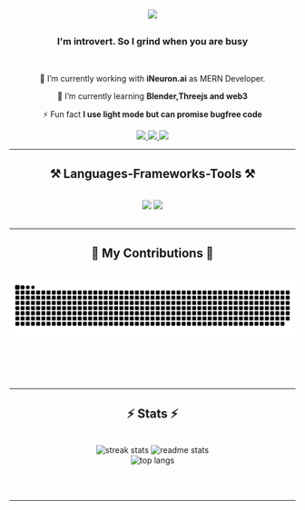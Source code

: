 <h1 align="center">
    <img src="https://readme-typing-svg.herokuapp.com?font=Fira+Code&pause=1000&random=false&width=435&lines=Roshmeet+Chakraborty+at+your+service" />
</h1>

<h3 align="center">I'm introvert. So I grind when you are busy </h3>

<br/>

<div align="center">
 
 🔭 I’m currently working with **iNeuron.ai** as MERN Developer.
 
 🌱 I’m currently learning **Blender,Threejs and web3**

⚡ Fun fact **I use light mode but can promise bugfree code**

 </div>
 
<div align="center"> 
  <a href="mailto:roshmeet.chakraborty@gmail.com">
    <img src="https://img.shields.io/badge/Gmail-333333?style=for-the-badge&logo=gmail&logoColor=red" />
  </a>
  <a href="https://linkedin.com/in/roshmeet" target="_blank">
    <img src="https://img.shields.io/badge/LinkedIn-0077B5?style=for-the-badge&logo=linkedin&logoColor=white" target="_blank" />
  </a>
  <a href="https://roshmeet.netlify.com" target="_blank">
     <img src="https://img.shields.io/badge/Portfolio-FF5722?style=for-the-badge&logo=todoist&logoColor=white" target="_blank" /> <!-- sqlite, safari, google-chrome are other good icon options -->
  </a>
</div>

 <hr/>
 
<h2 align="center">⚒️ Languages-Frameworks-Tools ⚒️</h2>
<br/>
<div align="center">
    <img src="https://skillicons.dev/icons?i=react,bootstrap,mui,html,css,vscode,github,figma,tailwind,git,blender,cpp,docker,gcp,npm," />
    <img src="https://skillicons.dev/icons?i=nodejs,python,javascript,typescript,express,firebase,mongodb,c,java,nextjs,mysql,flask" /><br>
</div>

<br/>
<hr/>

<div align="center">
  <h2>🐍 My Contributions 🐍</h2>
  <br>
  <img alt="snake eating my contributions" src="https://raw.githubusercontent.com/salesp07/salesp07/output/github-contribution-grid-snake.svg" />
  
  <br/><br/><br/>
</div>

<hr/>

<h2 align="center">⚡ Stats ⚡</h2>
<br>
<div align=center>
  <img width=390 src="https://github-readme-streak-stats-salesp07.vercel.app?user=c0d3r-m33t&theme=neon-palenight&hide_border=true" alt="streak stats"/>

  <img width=390 src="https://github-readme-stats-salesp07.vercel.app/api?username=c0d3r-m33t&count_private=true&show_icons=true&theme=react&rank_icon=github&border_radius=10" alt="readme stats" />
  <br/>
  <img width=325 align="center" src="(https://github-readme-stats.vercel.app/api?username=c0d3r-m33t&show_icons=true&theme=radical)"alt="top langs" />
</div>

<br/><br/>

<hr/>

<br/>
<br/>

